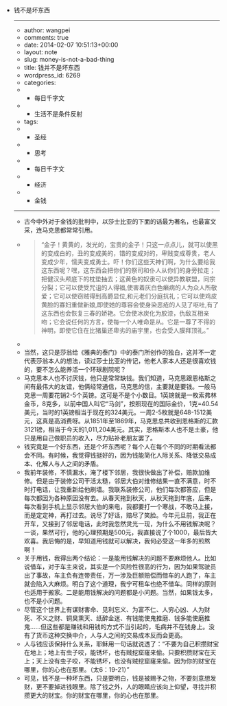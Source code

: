- 钱不是坏东西
    - ---
    - author: wangpei
    - comments: true
    - date: 2014-02-07 10:51:13+00:00
    - layout: note
    - slug: money-is-not-a-bad-thing
    - title: 钱并不是坏东西
    - wordpress_id: 6269
    - categories:
    - - 每日千字文
    - - 生活不是条件反射
    - tags:
    - - 圣经
    - - 思考
    - - 每日千字文
    - - 经济
    - - 金钱
    - ---
    - 古今中外对于金钱的批判中，以莎士比亚的下面的话最为著名，也最富文采，连马克思都常常引用。
    - <blockquote>“金子！黄黄的，发光的，宝贵的金子！只这一点点儿，就可以使黑的变成白的，丑的变成美的，错的变成对的，卑贱变成尊贵，老人变成少年，懦夫变成勇士。吓！你们这些天神们啊，为什么要给我这东西呢？嘿，这东西会把你们的祭司和仆人从你们的身旁拉走；把健汉头颅底下的枕垫抽去；这黄色的奴隶可以使异教联盟，同宗分裂；它可以使受咒诅的人得福,使害着灰白色癞病的人为众人所敬爱；它可以使窃贼得到高爵显位,和元老们分庭抗礼；它可以使鸡皮黄脸的寡妇重做新娘,即使她的尊容会使身染恶疮的人见了呕吐,有了这东西也会恢复三春的娇艳。它会使冰炭化为胶漆，仇敌互相亲吻；它会说任何的方言，使每一个人唯命是从。它是一尊了不得的神明，即使它住在比猪巢还卑劣的庙宇里，也会受人膜拜顶礼。”
    - </blockquote>
    - 当然，这只是莎翁给《雅典的泰门》中的泰门所创作的独白，这并不一定代表莎翁本人的想法，读过莎士比亚的传记，他老人家本人还是很喜欢钱的，要不怎么能养活一个环球剧院呢？
    - 马克思本人也不讨厌钱，他只是常常缺钱。我们知道，马克思跟恩格斯之间有最伟大的友谊，他俩经常通信，马克思的信，主要就是要钱。一般马克思一周要花销2-5个英镑。这可是不是个小数目。1英镑就是一枚索弗林金币，8克多，以前中国人叫它“马剑”，按照现在的国际金价，1克=40.54美元，当时的1英镑相当于现在的324美元。一周2-5枚就是648-1512美元，这真是高消费呀。从1851年至1869年，马克思总共收到恩格斯的汇款3121镑，相当于今天的1,011,204美元。其实，恩格斯本人也不是土豪，他只是用自己做职员的收入，尽力贴补老朋友罢了。
    - 钱究竟是一个好东西，还是个坏东西呢？每个人在每个不同的时期看法都会不同。有时候，我觉得钱挺好的，因为钱能简化人际关系、降低交易成本、化解人与人之间的矛盾。
    - 我前年装修，不慎漏水，淹了楼下邻居，我很快做出了补偿，赔款加维修。但是由于装修公司干活太糙，邻居大伯对维修结果一直不满意，时不时打电话，让我重新给他刷墙。我联系装修公司，他们每次都答应，但是每次都因为各种原因没有去。从春天拖到秋天，从秋天拖到年底，后来，每次看到手机上显示邻居大伯的来电，我都要打一个寒战，不敢马上接，而是定定神，再打过去。说尽了好话，赔尽了笑脸。今年元旦前，我正在开车，又接到了邻居电话，此时我忽然灵光一现，为什么不用钱解决呢？一谈，果然可行，他的心理预期是500元，我直接说了个1000，最后皆大欢喜。我后悔的是，早知道用钱就可以解决，我何必受这一年多的煎熬啊！
    - 关于用钱，我得出两个结论：一是能用钱解决的问题不要麻烦他人。比如说借车，对于车主来说，其实是一个风险性很高的行为，因为如果驾驶员出了事故，车主负有连带责任，万一涉及巨额赔偿而借车的人跑了，车主就会陷入大麻烦。明白了这个道理，我宁可租车也绝不借车。同样的原则也适用于搬家。二是能用钱解决的问题都是小问题。当然，如果钱太多，也不是小问题。
    - 尽管这个世界上有谋财害命、见利忘义、为富不仁、人穷心凶、人为财死、不义之财、铜臭熏天、纸醉金迷、有钱能使鬼推磨、钱多能使磨推鬼……但这些都是赚钱和用钱的方式不当引起的，毛病并不在钱身上。没有了货币这种交换中介，人与人之间的交易成本反而会更高。
    - 人与钱应该保持什么关系，耶稣用一句话就说透了：“不要为自己积攒财宝在地上；地上有虫子咬，能锈坏，也有贼挖窟窿来偷。只要积攒财宝在天上；天上没有虫子咬，不能锈坏，也没有贼挖窟窿来偷。因为你的财宝在哪里，你的心也在那里。（太6：19-21）”
    - 可见，钱不是一种坏东西，只是要明白，钱是被赐予之物，不要刻意想发财，更不要掉进钱眼里。除了钱之外，人的眼睛应该向上仰望，寻找并积攒更大的财宝。你的财宝在哪里，你的心也在那里。
